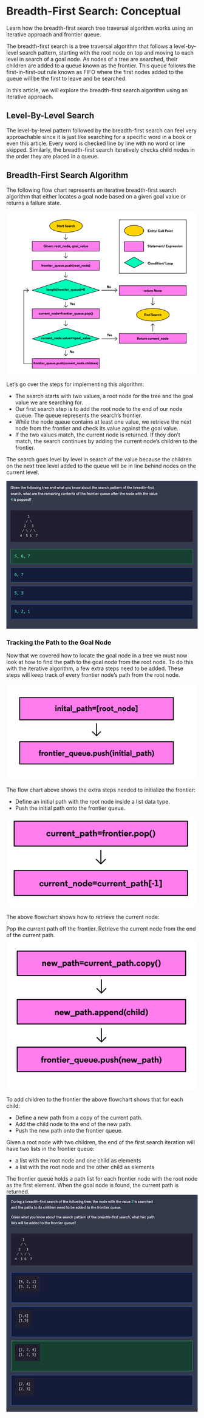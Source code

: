 # Breadth-First Search: Conceptual
Learn how the breadth-first search tree traversal algorithm works using an iterative approach and frontier queue.

The breadth-first search is a tree traversal algorithm that follows a level-by-level search pattern, starting with the root node on top and moving to each level in search of a goal node. As nodes of a tree are searched, their children are added to a queue known as the frontier. This queue follows the first-in-first-out rule known as FIFO where the first nodes added to the queue will be the first to leave and be searched.

In this article, we will explore the breadth-first search algorithm using an iterative approach.

##  Level-By-Level Search
The level-by-level pattern followed by the breadth-first search can feel very approachable since it is just like searching for a specific word in a book or even this article. Every word is checked line by line with no word or line skipped. Similarly, the breadth-first search iteratively checks child nodes in the order they are placed in a queue.

## Breadth-First Search Algorithm
The following flow chart represents an iterative breadth-first search algorithm that either locates a goal node based on a given goal value or returns a failure state.

![img_6.png](../img/img_6.png)

Let’s go over the steps for implementing this algorithm:

- The search starts with two values, a root node for the tree and the goal 
value we are searching for.
- Our first search step is to add the root node to the end of our node 
  queue. The queue represents the search’s frontier.
- While the node queue contains at least one value, we retrieve the next 
  node from the frontier and check its value against the goal value.
- If the two values match, the current node is returned. If they don’t 
  match, the search continues by adding the current node’s children to the frontier.

The search goes level by level in search of the value because the children on the next tree level added to the queue will be in line behind nodes on the current level.

![](../img/img_11.png)

### Tracking the Path to the Goal Node
Now that we covered how to locate the goal node in a tree we must now look at how to find the path to the goal node from the root node. To do this with the iterative algorithm, a few extra steps need to be added. These steps will keep track of every frontier node’s path from the root node.

![img_10.png](../img/img_10.png)

The flow chart above shows the extra steps needed to initialize the frontier:

- Define an initial path with the root node inside a list data type.
- Push the initial path onto the frontier queue.

![img_9.png](../img/img_9.png)

The above flowchart shows how to retrieve the current node:

Pop the current path off the frontier.
Retrieve the current node from the end of the current path.
![img.png](img.png)

To add children to the frontier the above flowchart shows that for each child:

- Define a new path from a copy of the current path.
- Add the child node to the end of the new path.
- Push the new path onto the frontier queue.

Given a root node with two children, the end of the first search iteration will have two lists in the frontier queue:
- a list with the root node and one child as elements
- a list with the root node and the other child as elements

The frontier queue holds a path list for each frontier node with the root node as the first element. When the goal node is found, the current path is returned.
![](../img/img_12.png)